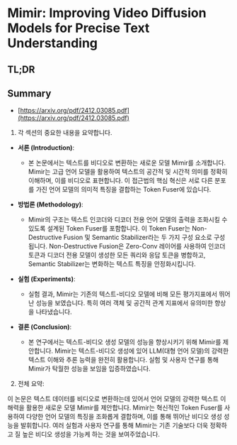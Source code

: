 # Mimir: Improving Video Diffusion Models for Precise Text Understanding
## TL;DR
## Summary
- [https://arxiv.org/pdf/2412.03085.pdf](https://arxiv.org/pdf/2412.03085.pdf)

1. 각 섹션의 중요한 내용을 요약합니다.

- **서론 (Introduction)**:
  - 본 논문에서는 텍스트를 비디오로 변환하는 새로운 모델 Mimir를 소개합니다. Mimir는 고급 언어 모델을 활용하여 텍스트의 공간적 및 시간적 의미를 정확히 이해하며, 이를 비디오로 표현합니다. 이 접근법의 핵심 혁신은 서로 다른 분포를 가진 언어 모델의 의미적 특징을 결합하는 Token Fuser에 있습니다.

- **방법론 (Methodology)**:
  - Mimir의 구조는 텍스트 인코더와 디코더 전용 언어 모델의 출력을 조화시킬 수 있도록 설계된 Token Fuser를 포함합니다. 이 Token Fuser는 Non-Destructive Fusion 및 Semantic Stabilizer라는 두 가지 구성 요소로 구성됩니다. Non-Destructive Fusion은 Zero-Conv 레이어를 사용하여 인코더 토큰과 디코더 전용 모델이 생성한 모든 쿼리와 응답 토큰을 병합하고, Semantic Stabilizer는 변화하는 텍스트 특징을 안정화시킵니다.

- **실험 (Experiments)**:
  - 실험 결과, Mimir는 기존의 텍스트-비디오 모델에 비해 모든 평가지표에서 뛰어난 성능을 보였습니다. 특히 여러 객체 및 공간적 관계 지표에서 유의미한 향상을 나타냈습니다.

- **결론 (Conclusion)**:
  - 본 연구에서는 텍스트-비디오 생성 모델의 성능을 향상시키기 위해 Mimir를 제안합니다. Mimir는 텍스트-비디오 생성에 있어 LLM(대형 언어 모델)의 강력한 텍스트 이해와 추론 능력을 완전히 활용합니다. 실험 및 사용자 연구를 통해 Mimir가 탁월한 성능을 보임을 입증하였습니다.

2. 전체 요약:
   
이 논문은 텍스트 데이터를 비디오로 변환하는데 있어서 언어 모델의 강력한 텍스트 이해력을 활용한 새로운 모델 Mimir를 제안합니다. Mimir는 혁신적인 Token Fuser를 사용하여 다양한 언어 모델의 특징을 조화롭게 결합하며, 이를 통해 뛰어난 비디오 생성 성능을 발휘합니다. 여러 실험과 사용자 연구를 통해 Mimir는 기존 기술보다 더욱 정확하고 질 높은 비디오 생성을 가능케 하는 것을 보여주었습니다.